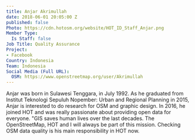 ```yaml
---
title: Anjar Akrimullah
date: 2018-06-01 20:05:00 Z
published: false
Photo: https://cdn.hotosm.org/website/HOT_ID_Staff_Anjar.png
Member Type:
  Is Staff: false
Job Title: Quality Assurance
Project:
- Facebook
Country: Indonesia
Team: Indonesia
Social Media (Full URL):
  OSM: https://www.openstreetmap.org/user/Akrimullah
---
```


Anjar was born in Sulawesi Tenggara, in July 1992. As he graduated from Institut Teknologi Sepuluh Nopember: Urban and Regional Planning in 2015, Anjar is interested to do research for OSM and graphic design. In 2016, he joined HOT and was really passionate about providing open data for everyone. "GIS saves human lives over the last decades. The OpenStreetMap, HOT and I will always be part of this mission. Checking OSM data quality is his main responsibility in HOT now.
